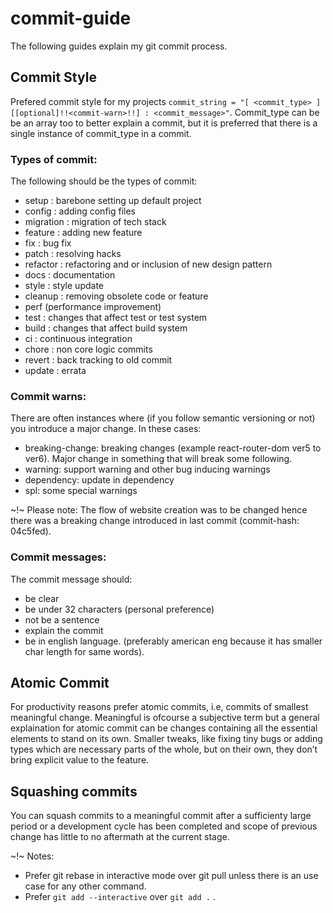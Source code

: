 # commit-guide

The following guides explain my git commit process. 

## Commit Style

Prefered commit style for my projects
`commit_string = "[ <commit_type> ][[optional]!!<commit-warn>!!] : <commit_message>"`.
Commit_type can be be an array too to better explain a commit, but it is preferred that there is a single instance of commit_type in a commit.

### Types of commit:

The following should be the types of commit:

- setup : barebone setting up default project
- config : adding config files
- migration : migration of tech stack
- feature : adding new feature
- fix : bug fix
- patch : resolving hacks 
- refactor : refactoring and or inclusion of new design pattern
- docs : documentation
- style : style update
- cleanup : removing obsolete code or feature
- perf (performance improvement) 
- test : changes that affect test or test system
- build : changes that affect build system
- ci : continuous integration
- chore : non core logic commits 
- revert : back tracking to old commit
- update : errata

### Commit warns:

There are often instances where (if you follow semantic versioning or not) you introduce a major change. In these cases:

- breaking-change: breaking changes (example react-router-dom ver5 to ver6). Major change in something that will break some following.
- warning: support warning and other bug inducing warnings
- dependency: update in dependency
- spl: some special warnings 

~!~ Please note: The flow of website creation was to be changed hence there was a breaking change introduced in last commit (commit-hash: 04c5fed).

### Commit messages:

The commit message should:

- be clear
- be under 32 characters (personal preference)
- not be a sentence
- explain the commit
- be in english language. (preferably american eng because it has smaller char length for same words).

## Atomic Commit
For productivity reasons prefer atomic commits, i.e, commits of smallest meaningful change. Meaningful is ofcourse a subjective term but a general explaination for atomic commit can be changes containing all the essential elements to stand on its own. Smaller tweaks, like fixing tiny bugs or adding types which are necessary parts of the whole, but on their own, they don’t bring explicit value to the feature.

## Squashing commits
You can squash commits to a meaningful commit after a sufficienty large period or a development cycle has been completed and scope of previous change has little to no aftermath at the current stage.

~!~ Notes:
- Prefer git rebase in interactive mode over git pull unless there is an use case for any other command.
- Prefer `git add --interactive` over `git add .` .
